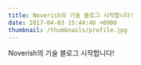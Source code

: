 ```yaml
---
title: Noverish의 기술 블로그 시작합니다!
date: 2017-04-03 15:44:46 +0900
thumbnail: /thumbnails/profile.jpg
---
```


Noverish의 기술 블로그 시작합니다!
